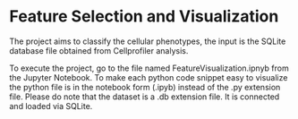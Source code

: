 # Feature Selection and Visualization

The project aims to classify the cellular phenotypes, the input is the SQLite database file obtained from Cellprofiler analysis. 

To execute the project, go to the file named FeatureVisualization.ipnyb from the Jupyter Notebook. To make each python code snippet easy to visualize the python file is in the notebook form (.ipyb) instead of the .py extension file. Please do note that the dataset is a .db extension file. It is connected and loaded via SQLite. 






